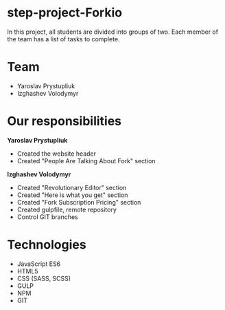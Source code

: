 # step-project-Forkio
In this project, all students are divided into groups of two. Each member of the team has a list of tasks to complete. 

# Team
- Yaroslav Prystupliuk
- Izghashev Volodymyr

# Our responsibilities

**Yaroslav Prystupliuk**
- Created the website header
- Created "People Are Talking About Fork" section

**Izghashev Volodymyr**
- Created "Revolutionary Editor" section
- Created "Here is what you get" section
- Created "Fork Subscription Pricing" section
- Created gulpfile, remote repository
- Control GIT branches
  
# Technologies
- JavaScript ES6
- HTML5
- CSS (SASS, SCSS)
- GULP
- NPM
- GIT
